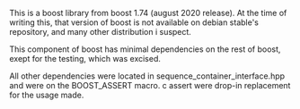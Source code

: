 This is a boost library from boost 1.74 (august 2020 release).
At the time of writing this, that version of boost is not available on debian 
stable's repository, and many other distribution i suspect.

This component of boost has minimal dependencies on the rest of boost, exept for
the testing, which was excised.

All other dependencies were located in sequence_container_interface.hpp and 
were on the BOOST_ASSERT macro. c assert were drop-in replacement for the usage 
made.
